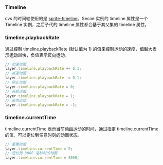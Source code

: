 ### Timeline

cvs 的时间轴使用的是 [sprite-timeline](https://github.com/spritejs/sprite-timeline)。Secne 实例的 timeline 属性是一个 Timeline 实例，之后子代的 timeline 属性都会基于其父集的 timeline 属性。

### timeline.playbackRate

通过控制 timeline.playbackRate (默认值为 1) 的值来控制运动的速度，值越大表示运动越快，负值表示反向运动。

```js
// 加速动画
layer.timeline.playbackRate += 0.1;
// 减速动画
layer.timeline.playbackRate -= 0.1;
// 停止动画
layer.timeline.playbackRate = 0;
// 开启动画
layer.timeline.playbackRate = 1;
// 反向运动
layer.timeline.playbackRate = -1;
```

### timeline.currentTime

timeline.currentTime 表示当前动画运动的时间，通过指定 timeline.currentTime 的值，可以定位到任意时刻的动画状态。

```js
// 重置动画
layer.timeline.currentTime = 0;
// 定位到 8000 毫秒时的动画
layer.timeline.currentTime = 8000;
```
